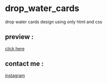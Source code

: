 # drop_water_cards
drop water cards design using only html and css
## preview :
[click here ](https://khadidjainfoinfinity.github.io/drop_water_cards/)
## contact me :
[instagram ](https://instagram.com/_infoinfinity_?igshid=MzMyNGUyNmU2YQ==)
